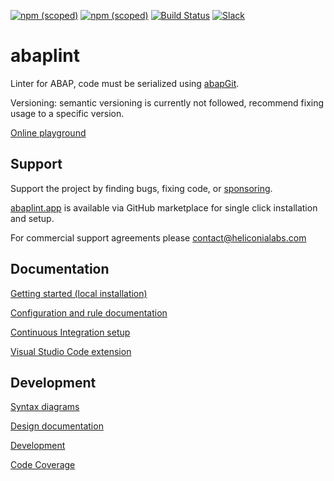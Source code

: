 [![npm (scoped)](https://img.shields.io/npm/v/@abaplint/cli?label=%40abaplint%2Fcli)](https://www.npmjs.com/package/@abaplint/cli)
[![npm (scoped)](https://img.shields.io/npm/v/@abaplint/core?label=%40abaplint%2Fcore)](https://www.npmjs.com/package/@abaplint/core)
[![Build Status](https://github.com/abaplint/abaplint/workflows/Main/badge.svg)](https://github.com/abaplint/abaplint/actions)
[![Slack](https://img.shields.io/badge/Join-Slack-blue)](https://communityinviter.com/apps/abapgit/abap)

# abaplint

Linter for ABAP, code must be serialized using [abapGit](https://github.com/abapGit/abapGit).

Versioning: semantic versioning is currently not followed, recommend fixing usage to a specific version.

[Online playground](https://playground.abaplint.org)

## Support

Support the project by finding bugs, fixing code, or [sponsoring](https://github.com/sponsors/larshp).

[abaplint.app](https://github.com/marketplace/abaplint) is available via GitHub marketplace for single click installation and setup.

For commercial support agreements please contact@heliconialabs.com

## Documentation

[Getting started (local installation)](docs/getting_started.md)

[Configuration and rule documentation](https://rules.abaplint.org)

[Continuous Integration setup](docs/ci/README.md)

[Visual Studio Code extension](https://marketplace.visualstudio.com/items?itemName=larshp.vscode-abaplint)

## Development

[Syntax diagrams](https://syntax.abaplint.org)

[Design documentation](https://github.com/abaplint/abaplint/blob/main/docs/design/index.adoc)

[Development](docs/development.md)

[Code Coverage](https://coverage.abaplint.org)
